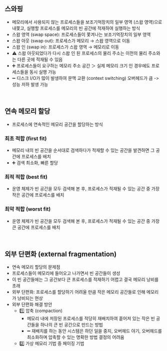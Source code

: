 ## 스와핑
- 메모리에서 사용되지 않는 프로세스들을 보조기억장치의 일부 영역 (스왑 영역)으로 내쫓고, 실행할 프로세스를 메모리의 빈 공간에 적재하여 실행하는 방식
- 스왑 영역 (swap space): 프로세스들이 쫓겨나는 보조기억장치의 일부 영역
- 스왑 아웃 (swap out): 프로세스가 메모리 → 스왑 영역으로 이동
- 스왑 인 (swap in): 프로세스가 스왑 영역 → 메모리로 이동
- ⚠️ 스왑 아웃되었다가 다시 스왑 인 된 프로세스의 물리 주소는 이전의 물리 주소와는 다른 곳에 적재될 수 있음
- ➕ 프로세스들이 요구하는 메모리 주소 공간 ＞ 실제 메모리 크기 인 경우에도 프로세스들을 동시 실행 가능
- ➖ 디스크 I/O가 많이 발생하여 문맥 교환 (context switching) 오버헤드가 큼 -> 성능 저하 발생 가능 
<br/>

## 연속 메모리 할당
- 프로세스에 연속적인 메모리 공간을 할당하는 방식
### 최초 적합 (first fit)
- 메모리 내의 빈 공간을 순서대로 검색하다가 적재할 수 있는 공간을 발견하면 그 공간에 프로세스를 배치
- ➕ 검색 최소화, 빠른 할당
### 최적 적합 (best fit)
- 운영 체제가 빈 공간을 모두 검색해 본 후, 프로세스가 적재될 수 있는 공간 중 가장 작은 공간에 프로세스를 배치
### 최악 적합 (worst fit)
- 운영 체제가 빈 공간을 모두 검색해 본 후, 프로세스가 적재될 수 있는 공간 중 가장 큰 공간에 프로세스를 배치
<br/>

## 외부 단편화 (external fragmentation)
- 연속 메모리 할당의 문제점
- 프로세스들이 메모리에 들어오고 나가면서 빈 공간들이 생성
- 이 빈 공간들에는 그 공간보다 큰 프로세스를 적재하기 어렵고 결국 메모리 낭비를 초래
- 외부 단편화: 프로세스를 할당하기 어려울 만큼 작은 메모리 공간들로 인해 메모리가 낭비되는 현상
- 외부 단편화 해결 방안
  - 1️⃣ 압축 (compaction)
    - 메모리 내에 저장된 프로세스를 적당히 재배치하여 흩어져 있는 작은 빈 공간들을 하나의 큰 빈 공간으로 만드는 방법
    - ➖ 재배치를 하는 동안 시스템은 하던 일을 중지, 오버헤드 야기, 오버헤드를 최소화하며 압축할 수 있는 명확한 방법 결정의 어려움
  - 2️⃣ 가상 메모리 기법 중 페이징 기법 
